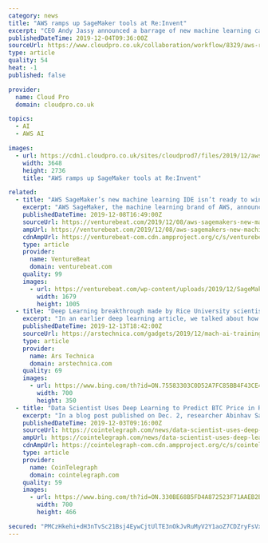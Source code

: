 ```yaml
---
category: news
title: "AWS ramps up SageMaker tools at Re:Invent"
excerpt: "CEO Andy Jassy announced a barrage of new machine learning capabilities for AWS SageMaker during his Re:Invent keynote on Tuesday. SageMaker is Amazon's big machine learning hub that aims to remove most of the heavy lifting for developers and let them use ..."
publishedDateTime: 2019-12-04T09:36:00Z
sourceUrl: https://www.cloudpro.co.uk/collaboration/workflow/8329/aws-ramps-up-sagemaker-tools-at-reinvent
type: article
quality: 54
heat: -1
published: false

provider:
  name: Cloud Pro
  domain: cloudpro.co.uk

topics:
  - AI
  - AWS AI

images:
  - url: https://cdn1.cloudpro.co.uk/sites/cloudprod7/files/2019/12/awssagemakerstudio.jpg
    width: 3648
    height: 2736
    title: "AWS ramps up SageMaker tools at Re:Invent"

related:
  - title: "AWS SageMaker’s new machine learning IDE isn’t ready to win over data scientists"
    excerpt: "AWS SageMaker, the machine learning brand of AWS, announced the release of SageMaker Studio, branded an “IDE for ML,” on Tuesday. Machine-learning has been gaining traction and, with its compute-heavy training workloads, could prove a decisive factor ..."
    publishedDateTime: 2019-12-08T16:49:00Z
    sourceUrl: https://venturebeat.com/2019/12/08/aws-sagemakers-new-machine-learning-ide-isnt-ready-to-win-over-data-scientists/
    ampUrl: https://venturebeat.com/2019/12/08/aws-sagemakers-new-machine-learning-ide-isnt-ready-to-win-over-data-scientists/amp/
    cdnAmpUrl: https://venturebeat-com.cdn.ampproject.org/c/s/venturebeat.com/2019/12/08/aws-sagemakers-new-machine-learning-ide-isnt-ready-to-win-over-data-scientists/amp/
    type: article
    provider:
      name: VentureBeat
      domain: venturebeat.com
    quality: 99
    images:
      - url: https://venturebeat.com/wp-content/uploads/2019/12/SageMaker-Studio.jpg?fit=1679%2C1005&amp;strip=all
        width: 1679
        height: 1005
  - title: "Deep Learning breakthrough made by Rice University scientists"
    excerpt: "In an earlier deep learning article, we talked about how inference workloads—the use of already-trained neural networks to analyze data—can run on fairly cheap hardware, but running the training workload that the neural network \"learns\" on is orders of magnitude more expensive. In particular, the more potential inputs you have to an ..."
    publishedDateTime: 2019-12-13T18:42:00Z
    sourceUrl: https://arstechnica.com/gadgets/2019/12/mach-ai-training-linear-cost-exponential-gain/
    type: article
    provider:
      name: Ars Technica
      domain: arstechnica.com
    quality: 69
    images:
      - url: https://www.bing.com/th?id=ON.75583303C0D52A7FC85BB4F43CE4BE01
        width: 700
        height: 350
  - title: "Data Scientist Uses Deep Learning to Predict BTC Price in Real-Time"
    excerpt: "In a blog post published on Dec. 2, researcher Abinhav Sagar demonstrated a four-step process for how to use machine learning technology to forecast prices in a sector he purported is “relatively unpredictable” as compared with traditional markets. Sagar prefaced his demonstration by noting that while machine learning has achieved some ..."
    publishedDateTime: 2019-12-03T09:16:00Z
    sourceUrl: https://cointelegraph.com/news/data-scientist-uses-deep-learning-to-predict-btc-price-in-real-time
    ampUrl: https://cointelegraph.com/news/data-scientist-uses-deep-learning-to-predict-btc-price-in-real-time/amp
    cdnAmpUrl: https://cointelegraph-com.cdn.ampproject.org/c/s/cointelegraph.com/news/data-scientist-uses-deep-learning-to-predict-btc-price-in-real-time/amp
    type: article
    provider:
      name: CoinTelegraph
      domain: cointelegraph.com
    quality: 59
    images:
      - url: https://www.bing.com/th?id=ON.330BE68B5FD4A872523F71AAEB2B9E95
        width: 700
        height: 466

secured: "PMCzHkehi+dH3nTvSc21Bsj4EywCjtUlTE3nOkJvRuMyV2Y1aoZ7CDZryFsVxaqYiHLN/8b6Y+EYlD1Ug0y2RLqlJ5tx1wTpo/vV5UlDsZU2a/P531VHGU/ZskkCn3i19Yq0WYkhXmwAJebRQk+lOJG3zUHeQjiGazneM7MQLHy9BMymSVk+tvKHc0Af2QbSI+AZ5B7DLt1vSn7xK73MxMVJa/U/Prmm1DPGdETd616DT6gPbBkOoMtXN3xbH8gnIUSpdSix4HkHZofd059FuQ==;GSOxMM+P5tHqCK7fNVrVtw=="
---
```


